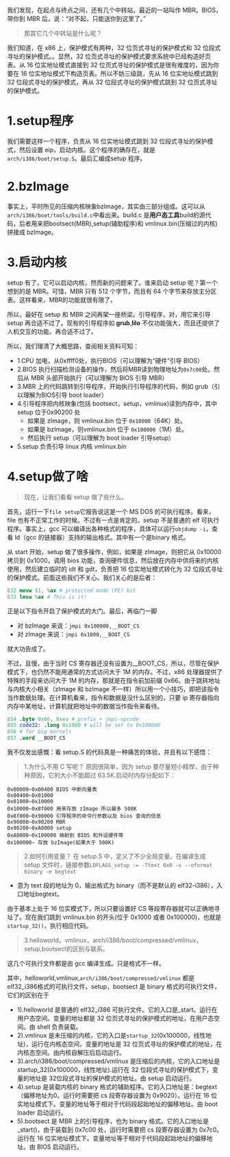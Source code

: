 我们发现，在起点与终点之间，还有几个中转站。最近的一站叫作 MBR。BIOS，带你到 MBR 后，说：“对不起，只能送你到这里了。”

> 那其它几个中转站是什么呢？

我们知道，在 x86 上，保护模式有两种，32 位页式寻址的保护模式和 32 位段式寻址的保护模式。。显然，32 位页式寻址的保护模式要求系统中已经构造好页表。从 16 位实地址模式直接到 32 位页式寻址的保护模式是很有难度的，因为你要在 16 位实地址模式下构造页表。所以不妨三级跳，先从 16 位实地址模式跳到 32 位段式寻址的保护模式，再从 32 位段式寻址的保护模式跳到 32 位页式寻址的保护模式。

# 1.setup程序
我们需要这样一个程序，负责从 16 位实地址模式跳到 32 位段式寻址的保护模式，然后设置 eip，启动内核。这个程序的确存在，就是 `arch/i386/boot/setup.S`。最后汇编成setup 程序。

# 2.bzImage
事实上，平时所见的压缩内核映象bzImage，其实由三部分组成。这可以从`arch/i386/boot/tools/build.c`中看出来。build.c 是**用户态工具**build的源代码，后者用来把bootsect(MBR),setup(辅助程序)和 vmlinux.bin(压缩过的内核)拼接成 bzImage。

# 3.启动内核

setup 有了，它可以启动内核，然而新的问题来了。谁来启动 setup 呢？第一个想到的是 MBR。可惜，MBR 只有 512 个字节，而且有 64 个字节来存放主分区表。这样看来，MBR的功能就很有限了。

所以，最好在 setup 和 MBR 之间再架一座桥梁。引导程序，对，用它来引导 setup 再合适不过了。现有的引导程序如 **grub**,**lilo** 不仅功能强大，而且还提供了人机交互的功能。再合适不过了。

所以，我们理清了大概思路，查阅相关资料可知：

* 1.CPU 加电，从0xffff0处，执行BIOS（可以理解为“硬件”引导 BIOS）
* 2.BIOS 执行扫描检测设备的操作，然后将MBR读到物理地址为`0x7c00`处。然后从 MBR 头部开始执行（可以理解为 BIOS 引导 MBR）
* 3.MBR 上的代码跳转到引导程序，开始执行引导程序的代码，例如 grub（引以理解为BIOS引导 boot loader）
* 4.引导程序把内核映象(包括 bootsect，setup，vmlinux)读到内存中，其中 setup 位于0x90200 处
  * 如果是 zImage，则 vmlinux.bin 位于 `0x10000`（64K）处。
  * 如果是 bzImage，则vmlinux.bin 位于 `0x100000`（1M）处。
  * 然后执行 setup（可以理解为 boot loader 引导setup）
* 5.setup 负责引导 linux 内核 vmlinux.bin

# 4.setup做了啥

> 现在，让我们看看 setup 做了些什么。

首先，运行一下`file setup`它报告说这是一个 MS DOS 的可执行程序。看来，file 也有不正常工作的时候。不过有一点是肯定的。setup 不是普通的 elf 可执行程序。事实上，gcc 可以编译出各种格式的程序，具体可以运行`objdump -i`，查看 ld（gcc 的链接器）支持的输出格式。其中有一个是binary 格式。

从 start 开始，setup 做了很多操作，例如，如果是 zImage，则把它从 0x10000 拷贝到 0x1000，调用 bios 功能，查询硬件信息，然后放在内存中供将来的内核使用，然后建立临时的 idt 和 gdt，负责把 16 位实地址模式转化为 32 位段式寻址的保护模式。前面这些我们不关心。我们关心的是后者：

```s
832 movw $1, %ax # protected mode (PE) bit
833 lmsw %ax # This is it!
```
正是以下指令开启了保护模式的大门。最后，再临门一脚

* 对 bzImage 来说：`jmpi 0x100000,__BOOT_CS`
* 对 zImage 来说：`jmpi 0x1000,__BOOT_CS`

就大功告成了。

不过，且慢，由于当时 CS 寄存器还没有设置为__BOOT_CS，所以，尽管在保护模式下，也仍然不能用通常的方式访问大于 1M 的内存。不过，x86 处理器提供了特殊的手段来访问大于 1M 的内存，那就是在指令前加前缀 0x66。由于跳转地址与内核大小相关（zImage 和 bzImage 不一样）所以用一个小技巧，即把该指令当作数据处理。在计算机看来，指令和数据是没什么区别的，只要 ip 寄存器指向内存中某地址，计算机就把地址中的数据当作指令来看待。

```s
854 .byte 0x66, 0xea # prefix + jmpi-opcode
855 code32: .long 0x1000 # will be set to 0x100000
856 # for big kernels
857 .word __BOOT_CS
```
我不仅发出感慨：看 setup.S 的代码真是一种痛苦的体验，并且有以下感悟：

> 1.为什么不用 C 写呢？
原因很简单，因为 setup 要尽量短小精悍，由于种种原因，它的大小不能超过 63.5K.启动时内存分配如下：

```
0x00000~0x00400 BIOS 中断向量表
0x00400~0x01000
0x01000~0x10000
0x10000~0x8f000 用来存放 zImage 所以最多 508K
0x8f000~0x90000 引导程序的命令行参数以及 bios 查询的信息
0x90000~0x90200 MBR
0x90200~0xA0000 setup
0xA0000~0x100000 映射到 BIOS 和外设硬件等
0x100000~ 存放 bzImage(如果大于 508K)
```

> 2.如何引用变量？
在 setup.S 中，定义了不少全局变量。在编译生成 setup 文件时，链接参数`LDFLAGS_setup := -Ttext 0x0 -s --oformat binary -e begtext`

* 意为 text 段的地址为 0，输出格式为 binary（而不是默认的 elf32-i386），入口地址begtext。

由于基本上处于 16 位实模式下，所以只要设置好 CS 等段寄存器就可以正确地寻址了。现在我们跳到 vmlinux.bin 的开头(位于 0x1000 或者 0x100000)，也就是 `startup_32()`，执行相应代码。

> 3.helloworld，vmlinux，arch/i386/boot/compressed/vmlinux，setup,bootsect的区别与联系。

这几个可执行文件都是由 gcc 编译生成。只是格式不一样。

其中，helloworld,vmlinux,`arch/i386/boot/compressed/vmlinux` 都是 elf32_i386格式的可执行文件。setup，bootsect 是 binary 格式的可执行文件，它们的区别在于

* 1).helloworld 是普通的 elf32_i386 可执行文件。它的入口是_start。运行在用户态空间。变量的地址都是 32 位页式寻址的保护模式的地址，在用户态空间。由 shell 负责装载。
* 2).vmlinux 是未压缩的内核，它的入口是`startup_32`(0x100000，线性地址)，运行在内核态空间，变量的地址是 32 位页式寻址的保护模式的地址，在内核态空间。由内核自解压后启动运行。
* 3).arch/i386/boot/compressed/vmlinux 是压缩后的内核，它的入口地址是startup_32(0x100000，线性地址).运行在 32 位段式寻址的保护模式下，变量的地址是 32位段式寻址的保护模式的地址。由 setup 启动运行。
* 4).setup 是装载内核的 binary 格式的辅助程序。它的入口地址是：begtext（偏移地址为0。运行时需要把 cs 段寄存器设置为 0x9020）。运行在 16 位实地址模式下。变量的地址等于相对于代码段起始地址的偏移地址。由 boot loader 启动运行。
* 5).bootsect 是 MBR 上的引导程序，也为 binary 格式。它的入口地址是_start()，由于装载到 0x7c00 处，运行时需要把 cs 段寄存器设置为 0x7c0。运行在 16 位实地址模式下。变量地址等于相对于代码段起始地址的偏移地址。由 BIOS 启动运行。
